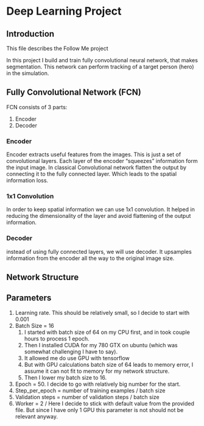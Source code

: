 # Deep Learning Project

## Introduction
This file describes the Follow Me project

In this project I build and train fully convolutional neural network, that makes segmentation.
This network can perform tracking of a target person (hero) in the simulation.

## Fully Convolutional Network (FCN)
FCN consists of 3 parts:
1. Encoder
2. Decoder

### Encoder
Encoder extracts useful features from the images. This is just a set of convolutional layers.
Each layer of the encoder “squeezes” information form the input image.
In classical Convolutional network flatten the output by connecting it to the fully connected layer. Which leads to the spatial information loss.

### 1x1 Convolution
In order to keep spatial information we can use 1x1 convolution. It helped in reducing the dimensionality of the layer and avoid flattening of the output information. 

### Decoder
instead of using fully connected layers, we will use decoder.
It upsamples information from the encoder all the way to the original image size.

## Network Structure

## Parameters
1. Learning rate. This should be relatively small, so I decide to start with 0.001
2. Batch Size = 16
    1. I started with batch size of 64 on my CPU first, and in took couple hours to process 1 epoch. 
    2. Then I installed CUDA for my 780 GTX  on ubuntu (which was somewhat challenging I have to say). 
    3. It allowed me do use GPU with tensorflow
    4. But with GPU calculations batch size of 64 leads to memory error, I assume it can not fit to memory for my network structure.
    5. Then I lower my batch size to 16.
3. Epoch = 50. I decide to go with relatively big number for the start.
4. Step_per_epoch = number of training examples / batch size
5. Validation steps = number of validation steps / batch size
6. Worker = 2 / Here I decide to stick with default value from the provided file. But since I have only 1 GPU this parameter is not should not be relevant anyway.

